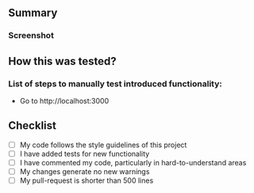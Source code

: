 ## Summary

### Screenshot

## How this was tested?

### List of steps to manually test introduced functionality:

- Go to http://localhost:3000

## Checklist

- [ ] My code follows the style guidelines of this project
- [ ] I have added tests for new functionality
- [ ] I have commented my code, particularly in hard-to-understand areas
- [ ] My changes generate no new warnings
- [ ] My pull-request is shorter than 500 lines
